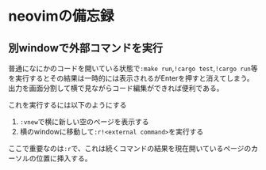 # neovimの備忘録

## 別windowで外部コマンドを実行

普通になにかのコードを開いている状態で`:make run`,`!cargo test`,`!cargo run`等を実行するとその結果は一時的には表示されるがEnterを押すと消えてしまう。
出力を画面分割して横で見ながらコード編集ができれば便利である。

これを実行するには以下のようにする

1. `:vnew`で横に新しい空のページを表示する
2. 横のwindowに移動して`:r!<external command>`を実行する

ここで重要なのは`:r`で、これは続くコマンドの結果を現在開いているページのカーソルの位置に挿入する。
